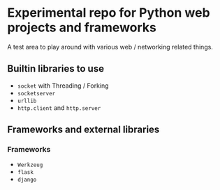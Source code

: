 # Experimental repo for Python web projects and frameworks

A test area to play around with various web / networking related things.

## Builtin libraries to use

- `socket` with Threading / Forking
- `socketserver`
- `urllib`
- `http.client` and `http.server`

## Frameworks and external libraries

### Frameworks

- `Werkzeug`
- `flask`
- `django`
